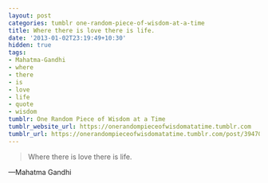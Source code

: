 ```yaml
---
layout: post
categories: tumblr one-random-piece-of-wisdom-at-a-time
title: Where there is love there is life.
date: '2013-01-02T23:19:49+10:30'
hidden: true
tags:
- Mahatma-Gandhi
- where
- there
- is
- love
- life
- quote
- wisdom
tumblr: One Random Piece of Wisdom at a Time
tumblr_website_url: https://onerandompieceofwisdomatatime.tumblr.com
tumblr_url: https://onerandompieceofwisdomatatime.tumblr.com/post/39470398605/where-there-is-love-there-is-life
---
```

> Where there is love there is life.

—Mahatma Gandhi
